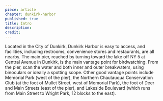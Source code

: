 ```yaml
---
piece: article
chapter: dunkirk-harbor
published: true
title: Intro
description: 
credit: 
---
```

Located in the City of Dunkirk, Dunkirk Harbor is easy to access, and facilities, including restrooms, convenience stores and restaurants, are all nearby. The main pier, reached by turning toward the lake off NY 5 at Central Avenue in Dunkirk, is the main vantage point for birdwatching. From the pier, scan the water and both inner and outer breakwaters, using binoculars or ideally a spotting scope. Other good vantage points include Memorial Park (west of the pier), the Northern Chautauqua Conservation Club (at the foot of Mullet Street, west of Memorial Park), the foot of Deer and Main Streets (east of the pier), and Lakeside Boulevard (which runs from Main Street to Wright Park, 12 blocks to the east).